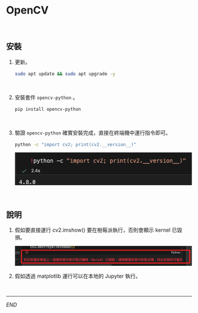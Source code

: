 # OpenCV

<br>

## 安裝

1. 更新。

    ```bash
    sudo apt update && sudo apt upgrade -y
    ```

<br>

2. 安裝套件 `opencv-python` 。

    ```bash
    pip install opencv-python
    ```

<br>

3. 驗證 `opencv-python` 確實安裝完成，直接在終端機中運行指令即可。

    ```bash
    python -c "import cv2; print(cv2.__version__)"
    ```

    ![](images/img_01.png)

<br>

## 說明

1. 假如要直接運行 cv2.imshow() 要在樹莓派執行，否則會顯示 kernel 已毀損。
   
    ![](images/img_02.png)

2. 假如透過 matplotlib 運行可以在本地的 Jupyter 執行。

<br>


---

_END_